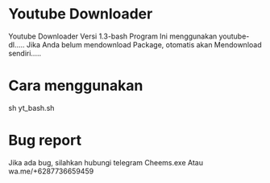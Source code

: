 # Youtube Downloader
 Youtube Downloader Versi 1.3-bash
 Program Ini menggunakan youtube-dl.....
 Jika Anda belum mendownload Package, otomatis akan
 Mendownload sendiri.....
# Cara menggunakan 
 sh yt_bash.sh
# Bug report
  Jika ada bug, silahkan hubungi telegram Cheems.exe
  Atau wa.me/+6287736659459
